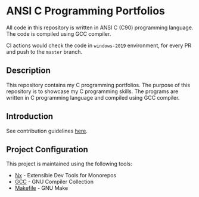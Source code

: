 # ANSI C Programming Portfolios

All code in this repository is written in ANSI C (C90) programming language. The code is compiled using GCC compiler.

CI actions would check the code in `windows-2019` environment, for every PR and push to the `master` branch.

## Description

This repository contains my C programming portfolios. The purpose of this repository is to showcase my C programming skills. The programs are written in C programming language and compiled using GCC compiler.

## Introduction

See contribution guidelines [here](CONTRIBUTING.md).

## Project Configuration

This project is maintained using the following tools:

-   [Nx](https://nx.dev) - Extensible Dev Tools for Monorepos
-   [GCC](https://gcc.gnu.org) - GNU Compiler Collection
-   [Makefile](https://www.gnu.org/software/make) - GNU Make
